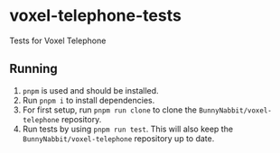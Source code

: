# voxel-telephone-tests

Tests for Voxel Telephone

## Running
1. `pnpm` is used and should be installed.
2. Run `pnpm i` to install dependencies.
3. For first setup, run `pnpm run clone` to clone the `BunnyNabbit/voxel-telephone` repository.
4. Run tests by using `pnpm run test`. This will also keep the `BunnyNabbit/voxel-telephone` repository up to date.
